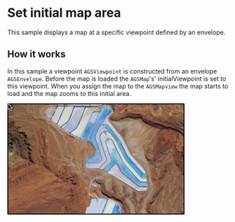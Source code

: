 # Set initial map area

This sample displays a map at a specific viewpoint defined by an envelope.

## How it works

In this sample a viewpoint `AGSViewpoint` is constructed from an envelope `AGSEnvelope`. Before the map is loaded the `AGSMap`'s' initialViewpoint is set to this viewpoint. When you assign the map to the `AGSMapview` the map starts to load and the map zooms to this initial area.

![](image1.png)






